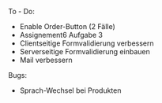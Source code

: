 To - Do:
* Enable Order-Button (2 Fälle)
* Assignement6 Aufgabe 3
* Clientseitige Formvalidierung verbessern
* Serverseitige Formvalidierung einbauen
* Mail verbessern

Bugs:
* Sprach-Wechsel bei Produkten
